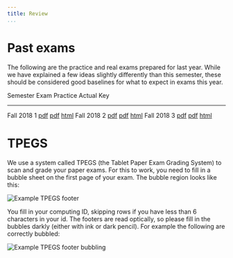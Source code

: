 ```yaml
---
title: Review
...
```



# Past exams

The following are the practice and real exams prepared for last year. While we have explained a few ideas slightly differently than this semester, these should be considered good baselines for what to expect in exams this year.

Semester     Exam   Practice                            Actual                          Key
----------- ------- ----------------------------------  -----------------------------   --------------------------------
Fall 2018     1     [pdf](files/f2018e1practice.pdf)    [pdf](files/f2018e1real.pdf)    [html](files/f2018e1key.html)
Fall 2018     2     [pdf](files/f2018e2practice.pdf)    [pdf](files/f2018e2real.pdf)    [html](files/f2018e2key.html)
Fall 2018     3     [pdf](files/f2018e3practice.pdf)    [pdf](files/f2018e3real.pdf)    [html](files/f2018e3key.html)

# TPEGS

We use a system called TPEGS (the Tablet Paper Exam Grading System) to scan and grade your paper exams. For this to work, you need to fill in a bubble sheet on the first page of your exam. The bubble region looks like this:

![Example TPEGS footer](files/tpegs.png)

You fill in your computing ID, skipping rows if you have less than 6 characters in your id.
The footers are read optically, so please fill in the bubbles darkly (either with ink or dark pencil).
For example the following are correctly bubbled:

![Example TPEGS footer bubbling](files/tpegs-examples.png)


<!--
The final exam will be about half material from exams 1 and 2 and about half new material. The practice exam only contains examples of the new material.

The final will include printed-out excerpts from manual pages.
These might include pages for functions you have not previously used.
It may also contain reference material on various assembly instructions, etc.

Some material from previous exams has "timed out;" for example, if we ask about our toy ISA on the final we'll provide a reminder of its relevant details as we hope you've re-used the memory that used to remember where the `icode` goes in the encoding, etc.

You are expected to know, without consulting any source,

Assembly
:   
    1. AT&T syntax, including all addressing modes (`$1`, `%rax`, and the various memory accesses like `(%rax)` through `foo(%rax, %rbx, 8)`)

    1. The special use of `%rsp` as the stack pointer

    1. The calling convention use of `%rax`, `%rdi`, and `%rsi` -- if others are needed, they will be provided on the exam

    1. The 2-, 4-, and 8-byte versions of each instruction (e.g., `movw`, `movl`, and `movq`) and the first eight registers (e.g., `%ax`, `%eax`, `%rax`)

    1. x86-64 assembly instructions `mov`, `add`, `xor`, `call`, `ret`, `lea`, `cmp`, `jmp`, and the signed conditional jumps (`jle` and so on)

C
:   
    1. The meaning of all operators, including `|` vs `||`, `.` vs `->`, `?:`, etc.
        - but you do *not* need to know the difference between prefix- and postfix-notation for `++` and `--`
        - nor do you need to know the precedence of non-arithmetic operators
            - but if you don't know precedence, you had better use parentheses!

    1. The correct signature for `main` (both with and without arguments)

    1. The behavior of library functions `malloc`, `free`, `realloc`, `open`, `close`

    1. The library function `read`, but just its common usage, not all the special cases

    1. The library functions `puts`, `printf`, `fopen`, `fclose`, and at least one reads-from-`FILE *` function

You are of course also expected to recall all the syntax and semantics details needed to read and write code in both AT&T x86-64 and C.
-->
